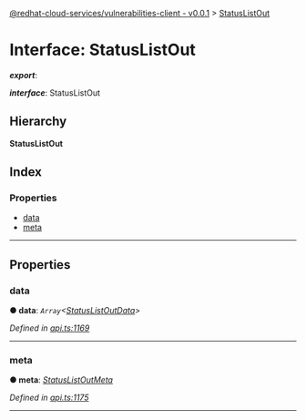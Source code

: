 [@redhat-cloud-services/vulnerabilities-client - v0.0.1](../README.md) > [StatusListOut](../interfaces/statuslistout.md)

# Interface: StatusListOut

*__export__*: 

*__interface__*: StatusListOut

## Hierarchy

**StatusListOut**

## Index

### Properties

* [data](statuslistout.md#data)
* [meta](statuslistout.md#meta)

---

## Properties

<a id="data"></a>

###  data

**● data**: *`Array`<[StatusListOutData](statuslistoutdata.md)>*

*Defined in [api.ts:1169](https://github.com/RedHatInsights/javascript-clients/blob/master/packages/vulnerabilities/api.ts#L1169)*

___
<a id="meta"></a>

###  meta

**● meta**: *[StatusListOutMeta](statuslistoutmeta.md)*

*Defined in [api.ts:1175](https://github.com/RedHatInsights/javascript-clients/blob/master/packages/vulnerabilities/api.ts#L1175)*

___

